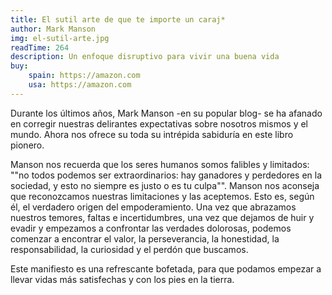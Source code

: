 ```yaml
---
title: El sutil arte de que te importe un caraj*
author: Mark Manson
img: el-sutil-arte.jpg
readTime: 264
description: Un enfoque disruptivo para vivir una buena vida
buy:
    spain: https://amazon.com
    usa: https://amazon.com
---
```


Durante los últimos años, Mark Manson -en su popular blog- se ha afanado en corregir nuestras delirantes expectativas sobre nosotros mismos y el mundo. Ahora nos ofrece su toda su intrépida sabiduría en este libro pionero.

Manson nos recuerda que los seres humanos somos falibles y limitados: ""no todos podemos ser extraordinarios: hay ganadores y perdedores en la sociedad, y esto no siempre es justo o es tu culpa"". Manson nos aconseja que reconozcamos nuestras limitaciones y las aceptemos. Esto es, según él, el verdadero origen del empoderamiento. Una vez que abrazamos nuestros temores, faltas e incertidumbres, una vez que dejamos de huir y evadir y empezamos a confrontar las verdades dolorosas, podemos comenzar a encontrar el valor, la perseverancia, la honestidad, la responsabilidad, la curiosidad y el perdón que buscamos.

Este manifiesto es una refrescante bofetada, para que podamos empezar a llevar vidas más satisfechas y con los pies en la tierra.